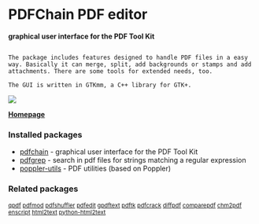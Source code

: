 # PDFChain PDF editor

__graphical user interface for the PDF Tool Kit__

```

The package includes features designed to handle PDF files in a easy
way. Basically it can merge, split, add backgrounds or stamps and add
attachments. There are some tools for extended needs, too.

The GUI is written in GTKmm, a C++ library for GTK+.

```

[![](https://screenshots.debian.net/thumbnail/pdfchain/)](https://screenshots.debian.net/screenshot/pdfchain/)



**[Homepage](https://pdfchain.sourceforge.net/)**

### Installed packages

* [pdfchain](https://packages.debian.org/stretch/pdfchain) - graphical user interface for the PDF Tool Kit
* [pdfgrep](https://packages.debian.org/stretch/pdfgrep) - search in pdf files for strings matching a regular expression
* [poppler-utils](https://packages.debian.org/stretch/poppler-utils) - PDF utilities (based on Poppler)

### Related packages

<sub> [qpdf](https://packages.debian.org/stretch/qpdf) [pdfmod](https://packages.debian.org/stretch/pdfmod) [pdfshuffler](https://packages.debian.org/stretch/pdfshuffler) [pdfedit](https://packages.debian.org/stretch/pdfedit) [gpdftext](https://packages.debian.org/stretch/gpdftext) [pdftk](https://packages.debian.org/stretch/pdftk) [pdfcrack](https://packages.debian.org/stretch/pdfcrack) [diffpdf](https://packages.debian.org/stretch/diffpdf) [comparepdf](https://packages.debian.org/stretch/comparepdf) [chm2pdf](https://packages.debian.org/stretch/chm2pdf) [enscript](https://packages.debian.org/stretch/enscript) [html2text](https://packages.debian.org/stretch/html2text) [python-html2text](https://packages.debian.org/stretch/python-html2text)  </sub>

